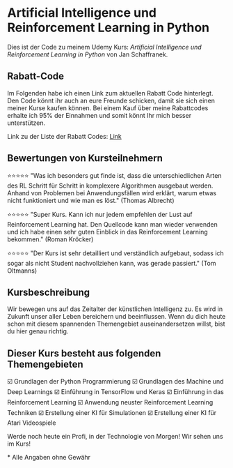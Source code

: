 # Artificial Intelligence und Reinforcement Learning in Python

Dies ist der Code zu meinem Udemy Kurs:
*Artificial Intelligence und Reinforcement Learning in Python* von Jan Schaffranek.

## Rabatt-Code

Im Folgenden habe ich einen Link zum aktuellen Rabatt Code hinterlegt. Den Code könnt ihr auch an eure Freunde schicken, damit sie sich einen meiner Kurse kaufen können. Bei einem Kauf über meine Rabattcodes erhalte ich 95% der Einnahmen und somit könnt Ihr mich besser unterstützen.

Link zu der Liste der Rabatt Codes: [Link](https://github.com/franneck94/YoutubeVideos/blob/master/README.md)

## Bewertungen von Kursteilnehmern

⭐⭐⭐⭐⭐ "Was ich besonders gut finde ist, dass die unterschiedlichen Arten des RL Schritt für Schritt in komplexere Algorithmen ausgebaut werden. Anhand von Problemen bei Anwendungsfällen wird erklärt, warum etwas nicht funktioniert und wie man es löst." (Thomas Albrecht)

⭐⭐⭐⭐⭐ "Super Kurs. Kann ich nur jedem empfehlen der Lust auf Reinforcement Learning hat. Den Quellcode kann man wieder verwenden und ich habe einen sehr guten Einblick in das Reinforcement Learning bekommen." (Roman Kröcker)

⭐⭐⭐⭐⭐ "Der Kurs ist sehr detailliert und verständlich aufgebaut, sodass ich sogar als nicht Student nachvollziehen kann, was gerade passiert." (Tom Oltmanns)

## Kursbeschreibung

Wir bewegen uns auf das Zeitalter der künstlichen Intelligenz zu.
Es wird in Zukunft unser aller Leben bereichern und beeinflussen.
Wenn du dich heute schon mit diesem spannenden Themengebiet auseinandersetzen willst, bist du hier genau richtig.

## Dieser Kurs besteht aus folgenden Themengebieten

☑️ Grundlagen der Python Programmierung
☑️ Grundlagen des Machine und Deep Learnings
☑️ Einführung in TensorFlow und Keras
☑️ Einführung in das Reinforcement Learning
☑️ Anwendung neuster Reinforcement Learning Techniken
☑️ Erstellung einer KI für Simulationen
☑️ Erstellung einer KI für Atari Videospiele

Werde noch heute ein Profi, in der Technologie von Morgen!
Wir sehen uns im Kurs!


\* Alle Angaben ohne Gewähr

